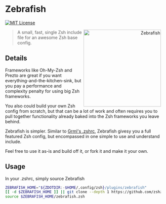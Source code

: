 # Zebrafish

[![MIT License](https://img.shields.io/badge/license-MIT-007EC7.svg?style=flat-square)](/LICENSE)

<a title="Azul [Copyrighted free use], via Wikimedia Commons"
   href="https://commons.wikimedia.org/wiki/File:Zebrafisch.jpg"
   align="right">
<img align="right"
     width="250"
     alt="Zebrafish"
     src="https://upload.wikimedia.org/wikipedia/commons/thumb/a/ac/Zebrafisch.jpg/512px-Zebrafisch.jpg">
</a>

> A small, fast, single Zsh include file for an awesome Zsh base config.

## Details

Frameworks like Oh-My-Zsh and Prezto are great if you want everything-and-the-kitchen-sink,
but you pay a performance and complexity penalty for using big Zsh frameworks.

You also could build your own Zsh config from scratch, but that can be a lot of work and
often requires you to pull together functionality already baked into the Zsh frameworks
you leave behind.

Zebrafish is simpler. Similar to [Grml's .zshrc][grml-zshrc], Zebrafish givesy you a
full featured Zsh config, but encompassed in one simple to use and understand include.

Feel free to use it as-is and build off it, or fork it and make it your own.

## Usage

In your .zshrc, simply source Zebrafish

```zsh
ZEBRAFISH_HOME="${ZDOTDIR:-$HOME/.config/zsh}/plugins/zebrafish"
[[ -d $ZEBRAFISH_HOME ]] || git clone --depth 1 https://github.com/zshzoo/zebrafish $ZEBRAFISH_HOME
source $ZEBRAFISH_HOME/zebrafish.zsh
```

[grml-zshrc]: https://github.com/grml/grml-etc-core/blob/master/etc/zsh/zshrc
